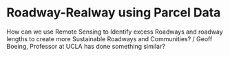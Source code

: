 # Roadway-Realway using Parcel Data
How can we use Remote Sensing to Identify excess Roadways and roadway lengths to create more Sustainable Roadways and Communities?
/ Geoff Boeing, Professor at UCLA has done something similar?
